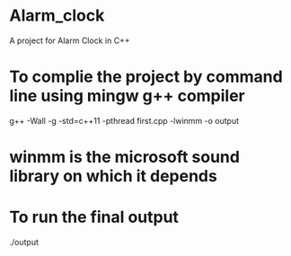 # Alarm_clock
A project for Alarm Clock in C++

# To complie the project by command line using mingw g++ compiler
g++ -Wall -g -std=c++11 -pthread first.cpp -lwinmm -o output

# winmm is the microsoft sound library on which it depends

# To run the final output
./output